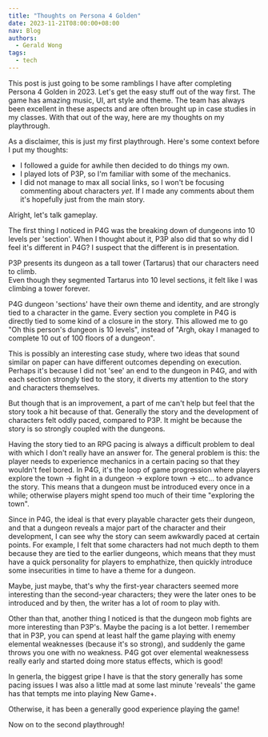 ```yaml
---
title: "Thoughts on Persona 4 Golden"
date: 2023-11-21T08:00:00+08:00
nav: Blog
authors:
  - Gerald Wong
tags:
  - tech
---
```


<!--more-->

This post is just going to be some ramblings I have after completing Persona 4 Golden in 2023.
Let's get the easy stuff out of the way first. The game has amazing music, UI, art style and theme.
The team has always been excellent in these aspects and are often brought up in case studies in my classes.
With that out of the way, here are my thoughts on my playthrough.

As a disclaimer, this is just my first playthrough. 
Here's some context before I put my thoughts:

- I followed a guide for awhile then decided to do things my own.
- I played lots of P3P, so I'm familiar with some of the mechanics.
- I did not manage to max all social links, so I won't be focusing commenting about characters *yet*. If I made any comments about them it's hopefully just from the main story.

Alright, let's talk gameplay.

The first thing I noticed in P4G was the breaking down of dungeons into 10 levels per 'section'. 
When I thought about it, P3P also did that so why did I feel it's different in P4G?
I suspect that the different is in presentation. 

P3P presents its dungeon as a tall tower (Tartarus) that our characters need to climb.  
Even though they segmented Tartarus into 10 level sections, it felt like I was climbing a tower forever.

P4G dungeon 'sections' have their own theme and identity, and are strongly tied to a character in the game. 
Every section you complete in P4G is directly tied to some kind of a closure in the story.
This allowed me to go "Oh this person's dungeon is 10 levels", instead of "Argh, okay I managed to complete 10 out of 100 floors of a dungeon".

This is possibly an interesting case study, where two ideas that sound similar on paper can have different outcomes depending on execution. 
Perhaps it's because I did not 'see' an end to the dungeon in P4G, and with each section strongly tied to the story, it diverts my attention to the story and characters themselves.

But though that is an improvement, a part of me can't help but feel that the story took a hit because of that. 
Generally the story and the development of characters felt oddly paced, compared to P3P.
It might be because the story is so strongly coupled with the dungeons. 

Having the story tied to an RPG pacing is always a difficult problem to deal with which I don't really have an answer for.
The general problem is this: the player needs to experience mechanics in a certain pacing so that they wouldn't feel bored. 
In P4G, it's the loop of game progression where players explore the town -> fight in a dungeon -> explore town -> etc... to advance the story.
This means that a dungeon must be introduced every once in a while; otherwise players might spend too much of their time "exploring the town". 

Since in P4G, the ideal is that every playable character gets their dungeon, and that a dungeon reveals a major part of the character and their development, I can see why the story can seem awkwardly paced at certain points. 
For example, I felt that some characters had not much depth to them because they are tied to the earlier dungeons, which means that they must have a quick personality for players to emphathize, then quickly introduce some insecurities in time to have a theme for a dungeon. 

Maybe, just maybe, that's why the first-year characters seemed more interesting than the second-year characters; they were the later ones to be introduced and by then, the writer has a lot of room to play with.

Other than that, another thing I noticed is that the dungeon mob fights are more interesting than P3P's. 
Maybe the pacing is a lot better.
I remember that in P3P, you can spend at least half the game playing with enemy elemental weaknesses (because it's so strong), and suddenly the game throws you one with no weakness.
P4G got over elemental weaknessess really early and started doing more status effects, which is good!

In generla, the biggest gripe I have is that the story generally has some pacing issues
I was also a little mad at some last minute 'reveals' the game has that tempts me into playing New Game+. 

Otherwise, it has been a generally good experience playing the game! 

Now on to the second playthrough!







